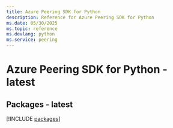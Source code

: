 ```yaml
---
title: Azure Peering SDK for Python
description: Reference for Azure Peering SDK for Python
ms.date: 05/30/2025
ms.topic: reference
ms.devlang: python
ms.service: peering
---
```

# Azure Peering SDK for Python - latest
## Packages - latest
[!INCLUDE [packages](peering-index.md)]
